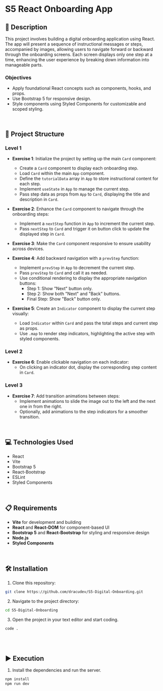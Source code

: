 # S5 React Onboarding App

## 📄 Description

This project involves building a digital onboarding application using React. The app will present a sequence of instructional messages or steps, accompanied by images, allowing users to navigate forward or backward through the onboarding screens. Each screen displays only one step at a time, enhancing the user experience by breaking down information into manageable parts.

### Objectives

- Apply foundational React concepts such as components, hooks, and props.
- Use Bootstrap 5 for responsive design.
- Style components using Styled Components for customizable and scoped styling.

<br>

## 📐 Project Structure

### Level 1

- **Exercise 1**: Initialize the project by setting up the main `Card` component:
  - Create a `Card` component to display each onboarding step.
  - Load `Card` within the main `App` component.
  - Define the `tutorialData` array in `App` to store instructional content for each step.
  - Implement `useState` in `App` to manage the current step.
  - Pass step data as props from `App` to `Card`, displaying the title and description in `Card`.

- **Exercise 2**: Enhance the `Card` component to navigate through the onboarding steps:
  - Implement a `nextStep` function in `App` to increment the current step.
  - Pass `nextStep` to `Card` and trigger it on button click to update the displayed step in `Card`.

- **Exercise 3**: Make the `Card` component responsive to ensure usability across devices.

- **Exercise 4**: Add backward navigation with a `prevStep` function:
  - Implement `prevStep` in `App` to decrement the current step.
  - Pass `prevStep` to `Card` and call it as needed.
  - Use conditional rendering to display the appropriate navigation buttons:
    - Step 1: Show "Next" button only.
    - Step 2: Show both "Next" and "Back" buttons.
    - Final Step: Show "Back" button only.

- **Exercise 5**: Create an `Indicator` component to display the current step visually:
  - Load `Indicator` within `Card` and pass the total steps and current step as props.
  - Use `.map` to render step indicators, highlighting the active step with styled components.

### Level 2

- **Exercise 6**: Enable clickable navigation on each indicator:
  - On clicking an indicator dot, display the corresponding step content in `Card`.

### Level 3

- **Exercise 7**: Add transition animations between steps:
  - Implement animations to slide the image out to the left and the next one in from the right.
  - Optionally, add animations to the step indicators for a smoother transition.

<br>

## 💻 Technologies Used

- React
- Vite
- Bootstrap 5
- React-Bootstrap
- ESLint
- Styled Components

<br>

## 📋 Requirements

- **Vite** for development and building
- **React** and **React-DOM** for component-based UI
- **Bootstrap 5** and **React-Bootstrap** for styling and responsive design
- **Node.js**
- **Styled Components**

<br>

## 🛠️ Installation

1. Clone this repository: 
  ```bash
  git clone https://github.com/dracudev/S5-Digital-Onboarding.git
  ```
2. Navigate to the project directory: 
  ```bash
  cd S5-Digital-Onboarding
  ```
3. Open the project in your text editor and start coding.
  ```bash
  code .
  ```

<br>

<br>

## ▶️ Execution

1. Install the dependencies and run the server.
  ```bash
  npm install
  npm run dev
  ```
